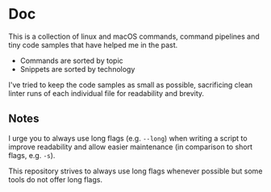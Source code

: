 # Doc

This is a collection of linux and macOS commands, command pipelines and tiny
code samples that have helped me in the past.

- Commands are sorted by topic
- Snippets are sorted by technology

I've tried to keep the code samples as small as possible, sacrificing clean
linter runs of each individual file for readability and brevity.

## Notes

I urge you to always use long flags (e.g. `--long`) when writing a script 
to improve readability and allow easier maintenance
(in comparison to short flags, e.g. `-s`).

This repository strives to always use long flags whenever possible but some
tools do not offer long flags.
